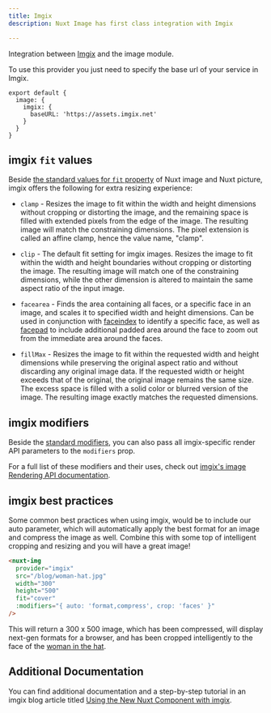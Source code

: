 ```yaml
---
title: Imgix
description: Nuxt Image has first class integration with Imgix

---
```


Integration between [Imgix](https://docs.imgix.com/) and the image module.

To use this provider you just need to specify the base url of your service in Imgix.

```js{}[nuxt.config.js]
export default {
  image: {
    imgix: {
      baseURL: 'https://assets.imgix.net'
    }
  }
}
```

## imgix `fit` values

Beside [the standard values for `fit` property](/components/nuxt-img#fit) of Nuxt image and Nuxt picture, imgix offers the following for extra resizing experience:

* `clamp` - Resizes the image to fit within the width and height dimensions without cropping or distorting the image, and the remaining space is filled with extended pixels from the edge of the image. The resulting image will match the constraining dimensions. The pixel extension is called an affine clamp, hence the value name, "clamp".

* `clip` - The default fit setting for imgix images. Resizes the image to fit within the width and height boundaries without cropping or distorting the image. The resulting image will match one of the constraining dimensions, while the other dimension is altered to maintain the same aspect ratio of the input image.

* `facearea` - Finds the area containing all faces, or a specific face in an image, and scales it to specified width and height dimensions. Can be used in conjunction with [faceindex](https://docs.imgix.com/apis/rendering/face-detection/faceindex) to identify a specific face, as well as [facepad](https://docs.imgix.com/apis/rendering/face-detection/facepad) to include additional padded area around the face to zoom out from the immediate area around the faces.

* `fillMax` - Resizes the image to fit within the requested width and height dimensions while preserving the original aspect ratio and without discarding any original image data. If the requested width or height exceeds that of the original, the original image remains the same size. The excess space is filled with a solid color or blurred version of the image. The resulting image exactly matches the requested dimensions.

## imgix modifiers

Beside the [standard modifiers](/components/nuxt-img#modifiers), you can also pass all imgix-specific render API parameters to the `modifiers` prop.

For a full list of these modifiers and their uses, check out [imgix's image Rendering API documentation](https://docs.imgix.com/apis/rendering).

## imgix best practices

Some common best practices when using imgix, would be to include our auto parameter, which will automatically apply the best format for an image and compress the image as well.  Combine this with some top of intelligent cropping and resizing and you will have a great image!

```html
<nuxt-img
  provider="imgix"
  src="/blog/woman-hat.jpg"
  width="300"
  height="500"
  fit="cover"
  :modifiers="{ auto: 'format,compress', crop: 'faces' }"
/>
```

This will return a 300 x 500 image, which has been compressed, will display next-gen formats for a browser, and has been cropped intelligently to the face of the [woman in the hat](https://assets.imgix.net/blog/woman-hat.jpg?w=300&h=500&fit=crop&crop=faces).

## Additional Documentation

You can find additional documentation and a step-by-step tutorial in an imgix blog article titled [Using the New Nuxt Component with imgix](https://blog.imgix.com/2021/09/14/nuxt-image-component).
